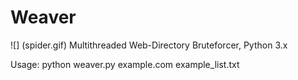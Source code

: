 # Weaver
![] (spider.gif)
Multithreaded Web-Directory Bruteforcer, Python 3.x

Usage:
python weaver.py example.com example_list.txt

